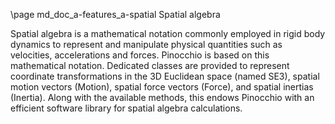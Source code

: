 \page md_doc_a-features_a-spatial Spatial algebra

Spatial algebra is a mathematical notation commonly employed in rigid body
dynamics to represent and manipulate physical quantities such as velocities,
accelerations and forces. Pinocchio is based on this mathematical notation.
Dedicated classes are provided to represent coordinate transformations in the
3D Euclidean space (named SE3), spatial motion vectors (Motion), spatial force
vectors (Force), and spatial inertias (Inertia). Along with the available
methods, this endows Pinocchio with an efficient software library for spatial
algebra calculations.
